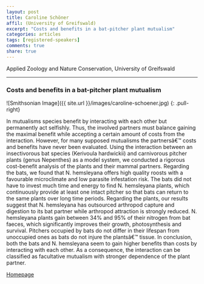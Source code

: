 ```yaml
---
layout: post
title: Caroline Schöner
affil: (University of Greifswald)
excerpt: "Costs and benefits in a bat-pitcher plant mutualism"
categories: articles
tags: [registered-speakers]
comments: true
share: true
---
```


Applied Zoology and Nature Conservation, University of Greifswald  

---

### Costs and benefits in a bat-pitcher plant mutualism

<!-- Lorem ipsum dolor sit amet, test link adipiscing elit. **This is strong**. Nullam dignissim convallis est. Quisque aliquam. -->

![Smithsonian Image]({{ site.url }}/images/caroline-schoener.jpg)
{: .pull-right}

In mutualisms species benefit by interacting with each other but permanently act selfishly. Thus, the involved partners must balance gaining the maximal benefit while accepting a certain amount of costs from the interaction. However, for many supposed mutualisms the partnersâ€™ costs and benefits have never been evaluated. Using the interaction between an insectivorous bat species (Kerivoula hardwickii) and carnivorous pitcher plants (genus Nepenthes) as a model system, we conducted a rigorous cost-benefit analysis of the plants and their mammal partners. Regarding the bats, we found that N. hemsleyana offers high quality roosts with a favourable microclimate and low parasite infestation risk. The bats did not have to invest much time and energy to find N. hemsleyana plants, which continuously provide at least one intact pitcher so that bats can return to the same plants over long time periods. Regarding the plants, our results suggest that N. hemsleyana has outsourced arthropod capture and digestion to its bat partner while arthropod attraction is strongly reduced. N. hemsleyana plants gain between 34% and 95% of their nitrogen from bat faeces, which significantly improves their growth, photosynthesis and survival. Pitchers occupied by bats do not differ in their lifespan from unoccupied ones as bats do not injure the plantsâ€™ tissue. In conclusion, both the bats and N. hemsleyana seem to gain higher benefits than costs by interacting with each other. As a consequence, the interaction can be classified as facultative mutualism with stronger dependence of the plant partner.

<div markdown="0"><a href="https://zoologie.uni-greifswald.de/struktur/abteilungen/angewandte-zoologie-und-naturschutz/personal/dr-caroline-regina-schoener/" class="btn">Homepage</a></div>
